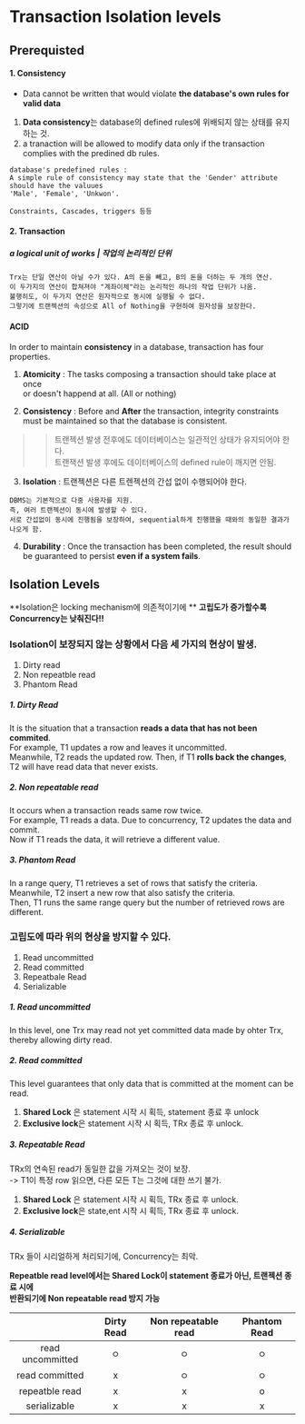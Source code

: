 
# Transaction Isolation levels  

## Prerequisted  

#### 1. Consistency  

  * Data cannot be written that would violate **the database's own rules for valid data**  
  1. **Data consistency**는 database의 defined rules에 위배되지 않는 상태를 유지하는 것.   
  2. a tranaction will be allowed to modify data only if the transaction complies with the predined db rules.  
  
  ```
  database's predefined rules :
  A simple rule of consistency may state that the 'Gender' attribute should have the valuues 
  'Male', 'Female', 'Unkwon'.
  
  Constraints, Cascades, triggers 등등
  ```

#### 2. Transaction  

##### a logical unit of works | 작업의 논리적인 단위  

```
Trx는 단일 연산이 아닐 수가 있다. A의 돈을 빼고, B의 돈을 더하는 두 개의 연산.
이 두가지의 연산이 합쳐져야 "계좌이체"라는 논리적인 하나의 작업 단위가 나옴.
불행히도, 이 두가지 연산은 원자적으로 동시에 실행될 수 없다. 
그렇기에 트랜젝션의 속성으로 All of Nothing을 구현하여 원자성을 보장한다.  
```

#### ACID  
  In order to maintain **consistency** in a database, transaction has four properties.  
  
  1. **Atomicity** : The tasks composing a transaction should take place at once  
  or doesn't happend at all.  (All or nothing)  
  
  2. **Consistency** : Before and **After** the transaction, integrity constraints  
  must be maintained so that the database is consistent.  
  >> 트랜젝션 발생 전후에도 데이터베이스는 일관적인 상태가 유지되어야 한다.  
  >> 트랜잭션 발생 후에도 데이터베이스의 defined rule이 깨지면 안됨.  
  
  3. **Isolation** : 트랜젝션은 다른 트렌젝션의 간섭 없이 수행되어야 한다.  
  ```
  DBMS는 기본적으로 다중 사용자를 지원.  
  즉, 여러 트랜젝션이 동시에 발생할 수 있다. 
  서로 간섭없이 동시에 진행됨을 보장하여, sequential하게 진행했을 때와의 동일한 결과가 나오게 함.  
  ```
  
  4. **Durability** : Once the transaction has been completed, the result should be
  guaranteed to persist **even if a system fails**.  


## Isolation Levels  

**Isolation은 locking mechanism에 의존적이기에 **
**고립도가 증가할수록 Concurrency는 낮춰진다!!**  


### Isolation이 보장되지 않는 상황에서 다음 세 가지의 현상이 발생.  
  1. Dirty read  
  2. Non repeatble read  
  3. Phantom Read  

##### 1. Dirty Read  
  It is the situation that a transaction **reads a data that has not been commited**.  
  For example, T1 updates a row and leaves it uncommitted.  
  Meanwhile, T2 reads the updated row. 
  Then, if T1 **rolls back the changes**, T2 will have read data that never exists.  
  
##### 2. Non repeatable read  
  It occurs when a transaction reads same row twice.  
  For example, T1 reads a data. Due to concurrency, T2 updates the data and commit.  
  Now if T1 reads the data, it will retrieve a different value.  

##### 3. Phantom Read  
  In a range query, T1 retrieves a set of rows that satisfy the criteria.  
  Meanwhile, T2 insert a new row that also satisfy the criteria.  
  Then, T1 runs the same range query but the number of retrieved rows are different.  
  

### 고립도에 따라 위의 현상을 방지할 수 있다.  

  1. Read uncommitted  
  2. Read committed  
  3. Repeatbale Read  
  4. Serializable  
  
##### 1. Read uncommitted  

  In this level, one Trx may read not yet committed data made by ohter Trx,  
  thereby allowing dirty read.  
  
##### 2. Read committed  

  This level guarantees that only data that is committed at the moment can be read.  
  
  1. **Shared Lock** 은 statement 시작 시 획득, statement 종료 후 unlock  
  2. **Exclusive lock**은 statement 시작 시 획득, TRx 종료 후 unlock.  
  
##### 3. Repeatable Read  
  TRx의 연속된 read가 동일한 값을 가져오는 것이 보장.  
  -> T1이 특정 row 읽으면, 다른 모든 T는 그것에 대한 쓰기 불가.  
  
  1. **Shared Lock** 은 statement 시작 시 획득, TRx 종료 후 unlock.  
  2. **Exclusive lock**은 state,ent 시작 시 획득, TRx 종료 후 unlock.  
  
##### 4. Serializable  
  TRx 들이 시리얼하게 처리되기에, Concurrency는 최악.  
  

 **Repeatble read level에서는 Shared Lock이 statement 종료가 아닌, 트랜젝션 종료 시에  
 반환되기에 Non repeatable read 방지 가능** 
 
 
| |Dirty Read|Non repeatable read|Phantom Read|
|:----:|:----:|:----:|:----:|
|read uncommitted| ㅇ | ㅇ | ㅇ |
|read committed| x | ㅇ|ㅇ |
|repeatble read| x| x| o|
|serializable| x|x | x|

  
  
  

